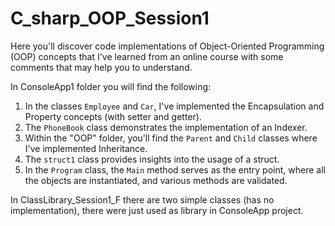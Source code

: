 # C_sharp_OOP_Session1

Here you'll discover code implementations of Object-Oriented Programming (OOP) concepts that I've learned from an online course with some comments that may help you to understand.

In ConsoleApp1 folder you will find the following:
  1. In the classes `Employee` and `Car`, I've implemented the Encapsulation and Property concepts (with setter and getter).
  2. The `PhoneBook` class demonstrates the implementation of an Indexer.
  3. Within the "OOP" folder, you'll find the `Parent` and `Child` classes where I've implemented Inheritance.
  4. The `struct1` class provides insights into the usage of a struct.
  5. In the `Program` class, the `Main` method serves as the entry point, where all the objects are instantiated, and various methods are validated.

In ClassLibrary_Session1_F there are two simple classes (has no implementation), there were just used as library in ConsoleApp project.

